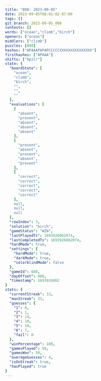 ```yaml
---
title: "808: 2023-09-05"
date: 2023-09-05T08:01:02-07:00
tags: []
git_branch: 2023-09-05_808
contests: []
words: ["ocean","climb","birch"]
openers: ["ocean"]
middlers: ["climb"]
puzzles: [808]
hashes: ["APAAAPAPAPCCCCCXXXXXXXXXXXXXXX"]
firsthashes: ["APAAA"]
shifts: ["hpzlr"]
state: {
  "boardState": [
    "ocean",
    "climb",
    "birch",
    "",
    "",
    ""
  ],
  "evaluations": [
    [
      "absent",
      "present",
      "absent",
      "absent",
      "absent"
    ],
    [
      "present",
      "absent",
      "present",
      "absent",
      "present"
    ],
    [
      "correct",
      "correct",
      "correct",
      "correct",
      "correct"
    ],
    null,
    null,
    null
  ],
  "rowIndex": 3,
  "solution": "birch",
  "gameStatus": "WIN",
  "lastPlayedTs": 1693926062074,
  "lastCompletedTs": 1693926062074,
  "hardMode": true,
  "settings": {
    "hardMode": true,
    "darkMode": true,
    "colorblindMode": false
  },
  "gameId": 688,
  "dayOffset": 808,
  "timestamp": 1693926062
}
stats: {
  "currentStreak": 33,
  "maxStreak": 33,
  "guesses": {
    "1": 0,
    "2": 1,
    "3": 14,
    "4": 18,
    "5": 10,
    "6": 7,
    "fail": 0
  },
  "winPercentage": 100,
  "gamesPlayed": 50,
  "gamesWon": 50,
  "averageGuesses": 4,
  "isOnStreak": true,
  "hasPlayed": true
}
---
```

<!-- more -->

